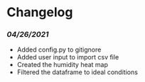 # Changelog 

### *04/26/2021*
- Added config.py to gitignore
- Added user input to import csv file
- Created the humidity heat map
- Filtered the dataframe to ideal conditions
